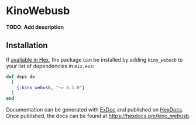 # KinoWebusb

**TODO: Add description**

## Installation

If [available in Hex](https://hex.pm/docs/publish), the package can be installed
by adding `kino_webusb` to your list of dependencies in `mix.exs`:

```elixir
def deps do
  [
    {:kino_webusb, "~> 0.1.0"}
  ]
end
```

Documentation can be generated with [ExDoc](https://github.com/elixir-lang/ex_doc)
and published on [HexDocs](https://hexdocs.pm). Once published, the docs can
be found at <https://hexdocs.pm/kino_webusb>.

